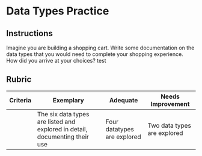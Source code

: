 # Data Types Practice

## Instructions

Imagine you are building a shopping cart. Write some documentation on the data types that you would need to complete your shopping experience. How did you arrive at your choices?
test 

## Rubric

Criteria | Exemplary | Adequate | Needs Improvement
--- | --- | --- | -- |
||The six data types are listed and explored in detail, documenting their use|Four datatypes are explored|Two data types are explored|
